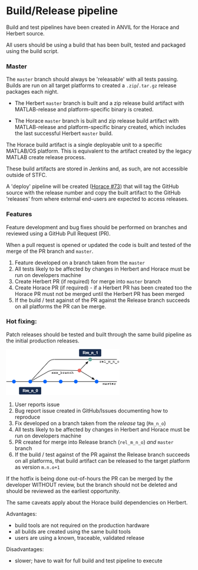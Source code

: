 # Build/Release pipeline

Build and test pipelines have been created in ANVIL for the Horace and Herbert source.

All users should be using a build that has been built, tested and packaged using the build script.

### Master

The `master` branch should always be 'releasable' with all tests passing. Builds are run on all target platforms to created a `.zip`/`.tar.gz` release packages each night.

- The Herbert `master` branch is built and a zip release build artifact with MATLAB-release and platform-specific binary is created.

- The Horace `master` branch is built and zip release build artifact with MATLAB-release and platform-specific binary created, which includes the last successful Herbert `master` build.

The Horace build artifact is a single deployable unit to a specific MATLAB/OS platform. This is equivalent to the artifact created by the legacy MATLAB create release process.

These build artifacts are stored in Jenkins and, as such, are not accessible outside of STFC. 

A 'deploy' pipeline will be created ([Horace #73](https://github.com/pace-neutrons/Horace/issues/73)) that will tag the GitHub source with the release number and copy the built artifact to the GitHub 'releases' from where external end-users are expected to access releases.


### Features

Feature development and bug fixes should be performed on branches and reviewed using a GitHub Pull Request (PR).

When a pull request is opened or updated the code is built and tested of the merge of the PR branch and `master`.

1. Feature developed on a branch taken from the `master`
2. All tests likely to be affected by changes in Herbert and Horace must be run on developers machine
3. Create Herbert PR (if required) for merge into `master` branch
4. Create Horace PR (if required) - if a Herbert PR has been created too the Horace PR must not be merged until the Herbert PR has been merged
5. If the build / test against of the PR against the Release branch succeeds on all platforms the PR can be merge.

### Hot fixing:

Patch releases should be tested and built through the same build pipeline as the initial production releases.

![git-hotfix](..\diagrams\git-hotfix.png)

1. User reports issue
2. Bug report issue created in GitHub/Issues documenting how to reproduce
3. Fix developed on a branch taken from the *release* tag (`Rm_n_o`)
4. All tests likely to be affected by changes in Herbert and Horace must be run on developers machine
5. PR created for merge into Release branch (`rel_m_n_o`) *and* `master` branch
6. If the build / test against of the PR against the Release branch succeeds on all platforms, that build artifact can be released to the target platform as version `m.n.o+1`

If the hotfix is being done out-of-hours the PR can be merged by the developer WITHOUT review, but the branch should not be deleted and should be reviewed as the earliest opportunity.

The same caveats apply about the Horace build dependencies on Herbert.

Advantages:

- build tools are not required on the production hardware
- all builds are created using the same build tools
- users are using a known, traceable, validated release

Disadvantages:

- slower; have to wait for full build and test pipeline to execute